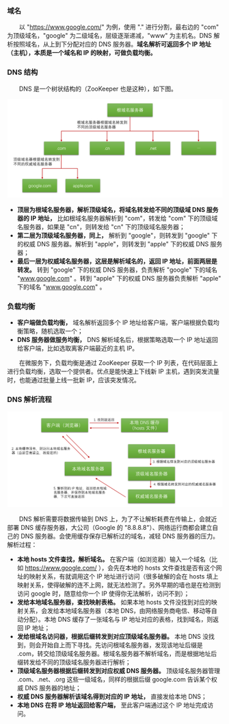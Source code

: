 ### 域名
　　以 "https://www.google.com/" 为例，使用 "." 进行分割，最右边的 "com" 为顶级域名，"google" 为二级域名，层级逐渐递减，"www" 为主机名。DNS 解析按照域名，从上到下分配对应的 DNS 服务器。**域名解析可返回多个 IP 地址（主机），本质是一个域名和 IP 的映射，可做负载均衡。**

### DNS 结构
　　DNS 是一个树状结构的（ZooKeeper 也是这种），如下图。

![avatar](photo_2.png)

- **顶层为根域名服务器，解析顶级域名，将域名转发给不同的顶级域 DNS 服务器的 IP 地址，** 比如根域名服务器解析到 "com"，转发给 "com" 下的顶级域名服务器，如果是 "cn"，则转发给 "cn" 下的顶级域名服务器；
- **第二层为顶级域名服务器，同上，** 解析到 "google"，则转发到 "google" 下的权威 DNS 服务器。解析到 "apple"，则转发到 "apple" 下的权威 DNS 服务器；
- **最后一层为权威域名服务器，这层是解析域名的，返回 IP 地址，前面两层是转发。** 转到 "google" 下的权威 DNS 服务器，负责解析 "google" 下的域名 "www.google.com" 。转到 "apple" 下的权威 DNS 服务器负责解析 "apple" 下的域名 "www.google.com" 。

### 负载均衡

- **客户端做负载均衡，** 域名解析返回多个 IP 地址给客户端，客户端根据负载均衡策略，随机选取一个；
- **DNS 服务器做服务均衡，** DNS 解析域名后，根据策略选取一个 IP 地址返回给客户端，比如选取离客户端最近的主机 IP。

　　在微服务下，负载均衡是通过 ZooKeeper 获取一个 IP 列表，在代码层面上进行负载均衡，选取一个提供者。优点是能快速上下线新 IP 主机，遇到突发流量时，也能通过批量上线一批新 IP，应该突发情况。

### DNS 解析流程

![avatar](photo_1.png)

　　DNS 解析需要将数据传输到 DNS 上，为了不让解析耗费在传输上，会就近部署 DNS 缓存服务器，大公司（Google 的 "8.8.8.8"）、网络运行商都会建立自己的 DNS 服务器。会使用缓存保存已解析过的域名，减轻 DNS 服务器的压力。解析过程：

- **本地 hosts 文件查找，解析域名。** 在客户端（如浏览器）输入一个域名（比如 https://www.google.com/ ），会先在本地的 hosts 文件查找是否有这个网址的映射关系，有就调用这个 IP 地址进行访问（很多破解的会在 hosts 填上映射关系，使得破解的连不上网，就无法检测了。另外早期的墙也是在检测到访问 google 时，随意给你一个 IP 使得你无法解析，访问不到）；
- **发给本地域名服务器，查找映射表格。** 如果本地 hosts 文件没找到对应的映射关系，会发给本地域名服务器（本地 DNS，由网络服务商电信、移动等自动分配）。本地 DNS 缓存了一张域名与 IP 地址对应的表格，找到域名，则返回 IP 地址；
- **发给根域名访问器，根据后缀转发到对应顶级域名服务器。** 本地 DNS 没找到，则会开始自上而下寻找。先访问根域名服务器，发现该地址后缀是 .com，转交给顶级域名服务器。根域名服务器不解析域名，而是根据地址后缀转发给不同的顶级域名服务器进行解析；
- **顶级域名服务器根据后缀转发到对应权威 DNS 服务器。** 顶级域名服务器管理 .com、.net、.org 这些一级域名，同样的根据后缀 google.com 告诉某个权威 DNS 服务器的地址；
- **权威 DNS 服务器解析该域名得到对应的 IP 地址，** 直接发给本地 DNS；
- **本地 DNS 在将 IP 地址返回给客户端，** 至此客户端通过这个 IP 地址完成访问。
